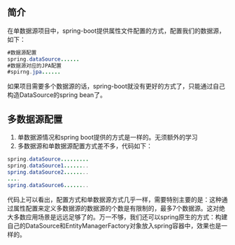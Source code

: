 ## 简介
在单数据源项目中，spring-boot提供属性文件配置的方式，配置我们的数据源，如下：
```java
#数据源配置
spring.dataSource......
#数据源对应的JPA配置
#spirng.jpa......
```
如果项目需要多个数据源的话，spring-boot就没有更好的方式了，只能通过自己构造DataSource的spring bean了。
## 多数据源配置
1. 单数据源情况和spring boot提供的方式是一样的。无须额外的学习
2. 多数据源和单数据源配置方式差不多，代码如下：
```java
spring.dataSource.........
spring.dataSource1........
spring.dataSource2........
....
spring.dataSource6........
```
代码上可以看出，配置方式和单数据源方式几乎一样，需要特别主要的是：这种通过属性配置来定义多数据源的数据源的个数是有限制的，最多7个数据源。这对绝大多数应用场景是远远足够了的。万一不够，我们还可以spring原生的方式：构建自己的DataSource和EntityManagerFactory对象放入spring容器中，效果也是一样的。
